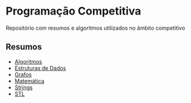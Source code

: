 # Programação Competitiva

Repositório com resumos e algoritmos utilizados no âmbito competitivo

Resumos
------------

- [Algoritmos](C++/Algoritmos/README.md)
- [Estruturas de Dados](C++/ED/README.md)
- [Grafos](C++/Grafos/README.md)
- [Matemática](C++/Math/README.md)
- [Strings](C++/Strings/README.md)
- [STL](C++/STL/README.md)
